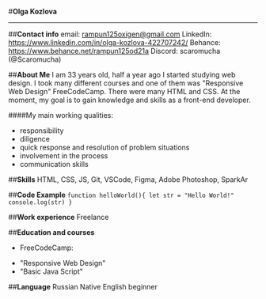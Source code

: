 #**Olga Kozlova**

***

##**Contact info**
email: rampun125oxigen@gmail.com
LinkedIn: https://www.linkedin.com/in/olga-kozlova-422707242/
Behance: https://www.behance.net/rampun125od21a
Discord: scaromucha (@Scaromucha)

##**About Me**
I am 33 years old, half a year ago I started studying web design. I took many different courses and one of them was "Responsive Web Design" FreeCodeCamp. There were many HTML and CSS.
At the moment, my goal is to gain knowledge and skills as a front-end developer.

####My main working qualities: 
+ responsibility
+ diligence
+ quick response and resolution of problem situations
+ involvement in the process
+ communication skills

##**Skills**
HTML, CSS, JS, Git, VSCode, Figma, Adobe Photoshop, SparkAr

##**Code Example**
`function helloWorld(){
let str = "Hello World!" 
console.log(str)
}`

##**Work experience**
Freelance

##**Education and courses**
* FreeCodeCamp:
+    "Responsive Web Design"
+    "Basic Java Script"

##**Language**
Russian Native
English beginner
